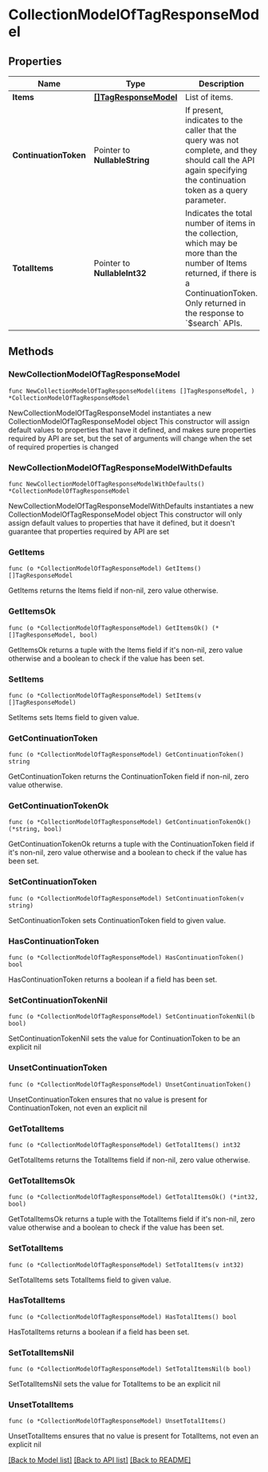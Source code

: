 # CollectionModelOfTagResponseModel

## Properties

Name | Type | Description | Notes
------------ | ------------- | ------------- | -------------
**Items** | [**[]TagResponseModel**](TagResponseModel.md) | List of items. | 
**ContinuationToken** | Pointer to **NullableString** | If present, indicates to the caller that the query was not complete, and they should call the API again specifying the continuation token as a query parameter. | [optional] 
**TotalItems** | Pointer to **NullableInt32** | Indicates the total number of items in the collection, which may be more than the number of Items returned, if there is a ContinuationToken.  Only returned in the response to &#x60;$search&#x60; APIs. | [optional] 

## Methods

### NewCollectionModelOfTagResponseModel

`func NewCollectionModelOfTagResponseModel(items []TagResponseModel, ) *CollectionModelOfTagResponseModel`

NewCollectionModelOfTagResponseModel instantiates a new CollectionModelOfTagResponseModel object
This constructor will assign default values to properties that have it defined,
and makes sure properties required by API are set, but the set of arguments
will change when the set of required properties is changed

### NewCollectionModelOfTagResponseModelWithDefaults

`func NewCollectionModelOfTagResponseModelWithDefaults() *CollectionModelOfTagResponseModel`

NewCollectionModelOfTagResponseModelWithDefaults instantiates a new CollectionModelOfTagResponseModel object
This constructor will only assign default values to properties that have it defined,
but it doesn't guarantee that properties required by API are set

### GetItems

`func (o *CollectionModelOfTagResponseModel) GetItems() []TagResponseModel`

GetItems returns the Items field if non-nil, zero value otherwise.

### GetItemsOk

`func (o *CollectionModelOfTagResponseModel) GetItemsOk() (*[]TagResponseModel, bool)`

GetItemsOk returns a tuple with the Items field if it's non-nil, zero value otherwise
and a boolean to check if the value has been set.

### SetItems

`func (o *CollectionModelOfTagResponseModel) SetItems(v []TagResponseModel)`

SetItems sets Items field to given value.


### GetContinuationToken

`func (o *CollectionModelOfTagResponseModel) GetContinuationToken() string`

GetContinuationToken returns the ContinuationToken field if non-nil, zero value otherwise.

### GetContinuationTokenOk

`func (o *CollectionModelOfTagResponseModel) GetContinuationTokenOk() (*string, bool)`

GetContinuationTokenOk returns a tuple with the ContinuationToken field if it's non-nil, zero value otherwise
and a boolean to check if the value has been set.

### SetContinuationToken

`func (o *CollectionModelOfTagResponseModel) SetContinuationToken(v string)`

SetContinuationToken sets ContinuationToken field to given value.

### HasContinuationToken

`func (o *CollectionModelOfTagResponseModel) HasContinuationToken() bool`

HasContinuationToken returns a boolean if a field has been set.

### SetContinuationTokenNil

`func (o *CollectionModelOfTagResponseModel) SetContinuationTokenNil(b bool)`

 SetContinuationTokenNil sets the value for ContinuationToken to be an explicit nil

### UnsetContinuationToken
`func (o *CollectionModelOfTagResponseModel) UnsetContinuationToken()`

UnsetContinuationToken ensures that no value is present for ContinuationToken, not even an explicit nil
### GetTotalItems

`func (o *CollectionModelOfTagResponseModel) GetTotalItems() int32`

GetTotalItems returns the TotalItems field if non-nil, zero value otherwise.

### GetTotalItemsOk

`func (o *CollectionModelOfTagResponseModel) GetTotalItemsOk() (*int32, bool)`

GetTotalItemsOk returns a tuple with the TotalItems field if it's non-nil, zero value otherwise
and a boolean to check if the value has been set.

### SetTotalItems

`func (o *CollectionModelOfTagResponseModel) SetTotalItems(v int32)`

SetTotalItems sets TotalItems field to given value.

### HasTotalItems

`func (o *CollectionModelOfTagResponseModel) HasTotalItems() bool`

HasTotalItems returns a boolean if a field has been set.

### SetTotalItemsNil

`func (o *CollectionModelOfTagResponseModel) SetTotalItemsNil(b bool)`

 SetTotalItemsNil sets the value for TotalItems to be an explicit nil

### UnsetTotalItems
`func (o *CollectionModelOfTagResponseModel) UnsetTotalItems()`

UnsetTotalItems ensures that no value is present for TotalItems, not even an explicit nil

[[Back to Model list]](../README.md#documentation-for-models) [[Back to API list]](../README.md#documentation-for-api-endpoints) [[Back to README]](../README.md)



